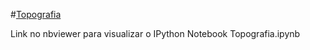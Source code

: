 #[Topografia](http://nbviewer.ipython.org/github/birocoles/Disciplina-metodos-potenciais/blob/topografia/Aulas/Topografia/Topografia.ipynb)

Link no nbviewer para visualizar o IPython Notebook Topografia.ipynb